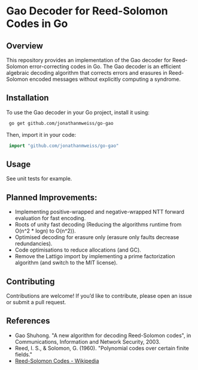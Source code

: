 # Gao Decoder for Reed-Solomon Codes in Go

## Overview
This repository provides an implementation of the Gao decoder for Reed-Solomon error-correcting codes in Go. The Gao decoder is an efficient algebraic decoding algorithm that corrects errors and erasures in Reed-Solomon encoded messages without explicitly computing a syndrome.

<!-- ## Features
- **Efficient decoding** of Reed-Solomon codes using the Gao method.
- **Support for customizable parameters**, including field size and error correction capability.
- **Simple API** for encoding and decoding messages.
- **Optimized for performance** using Go's native capabilities. -->

## Installation
To use the Gao decoder in your Go project, install it using:

```sh
 go get github.com/jonathanmweiss/go-gao
```

Then, import it in your code:

```go
 import "github.com/jonathanmweiss/go-gao"
```

## Usage
See unit tests for example.


## Planned Improvements:

- Implementing positive-wrapped and negative-wrapped NTT forward evaluation for fast encoding.
- Roots of unity fast decoding (Reducing the algorithms runtime from O(n^2 * logn) to O(n^2)).
- Optimised decoding for erasure only (erasure only faults decrease redundancies).
- Code optimisations to reduce allocations (and GC).
- Remove the Lattigo import by implementing a prime factorization algorithm (and switch to the MIT license).

## Contributing
Contributions are welcome! If you’d like to contribute, please open an issue or submit a pull request.

## References
- Gao Shuhong. "A new algorithm for decoding Reed-Solomon codes", in Communications, Information and Network Security,  2003.
- Reed, I. S., & Solomon, G. (1960). "Polynomial codes over certain finite fields."
- [Reed-Solomon Codes - Wikipedia](https://en.wikipedia.org/wiki/Reed%E2%80%93Solomon_error_correction)


